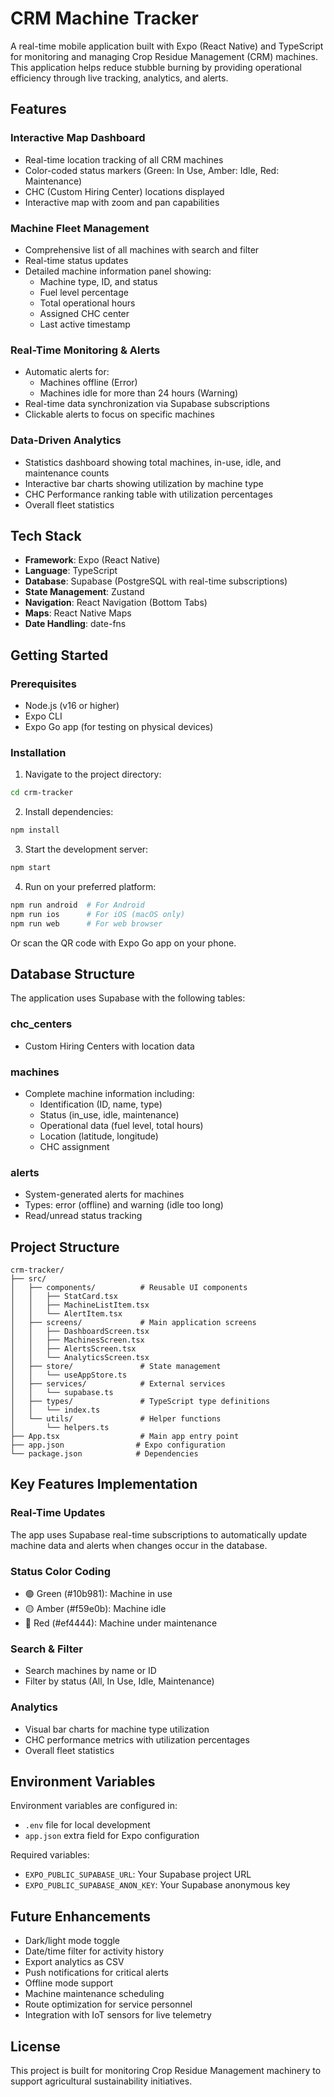 # CRM Machine Tracker

A real-time mobile application built with Expo (React Native) and TypeScript for monitoring and managing Crop Residue Management (CRM) machines. This application helps reduce stubble burning by providing operational efficiency through live tracking, analytics, and alerts.

## Features

### Interactive Map Dashboard
- Real-time location tracking of all CRM machines
- Color-coded status markers (Green: In Use, Amber: Idle, Red: Maintenance)
- CHC (Custom Hiring Center) locations displayed
- Interactive map with zoom and pan capabilities

### Machine Fleet Management
- Comprehensive list of all machines with search and filter
- Real-time status updates
- Detailed machine information panel showing:
  - Machine type, ID, and status
  - Fuel level percentage
  - Total operational hours
  - Assigned CHC center
  - Last active timestamp

### Real-Time Monitoring & Alerts
- Automatic alerts for:
  - Machines offline (Error)
  - Machines idle for more than 24 hours (Warning)
- Real-time data synchronization via Supabase subscriptions
- Clickable alerts to focus on specific machines

### Data-Driven Analytics
- Statistics dashboard showing total machines, in-use, idle, and maintenance counts
- Interactive bar charts showing utilization by machine type
- CHC Performance ranking table with utilization percentages
- Overall fleet statistics

## Tech Stack

- **Framework**: Expo (React Native)
- **Language**: TypeScript
- **Database**: Supabase (PostgreSQL with real-time subscriptions)
- **State Management**: Zustand
- **Navigation**: React Navigation (Bottom Tabs)
- **Maps**: React Native Maps
- **Date Handling**: date-fns

## Getting Started

### Prerequisites

- Node.js (v16 or higher)
- Expo CLI
- Expo Go app (for testing on physical devices)

### Installation

1. Navigate to the project directory:
```bash
cd crm-tracker
```

2. Install dependencies:
```bash
npm install
```

3. Start the development server:
```bash
npm start
```

4. Run on your preferred platform:
```bash
npm run android  # For Android
npm run ios      # For iOS (macOS only)
npm run web      # For web browser
```

Or scan the QR code with Expo Go app on your phone.

## Database Structure

The application uses Supabase with the following tables:

### chc_centers
- Custom Hiring Centers with location data

### machines
- Complete machine information including:
  - Identification (ID, name, type)
  - Status (in_use, idle, maintenance)
  - Operational data (fuel level, total hours)
  - Location (latitude, longitude)
  - CHC assignment

### alerts
- System-generated alerts for machines
- Types: error (offline) and warning (idle too long)
- Read/unread status tracking

## Project Structure

```
crm-tracker/
├── src/
│   ├── components/          # Reusable UI components
│   │   ├── StatCard.tsx
│   │   ├── MachineListItem.tsx
│   │   └── AlertItem.tsx
│   ├── screens/             # Main application screens
│   │   ├── DashboardScreen.tsx
│   │   ├── MachinesScreen.tsx
│   │   ├── AlertsScreen.tsx
│   │   └── AnalyticsScreen.tsx
│   ├── store/               # State management
│   │   └── useAppStore.ts
│   ├── services/            # External services
│   │   └── supabase.ts
│   ├── types/               # TypeScript type definitions
│   │   └── index.ts
│   └── utils/               # Helper functions
│       └── helpers.ts
├── App.tsx                  # Main app entry point
├── app.json                # Expo configuration
└── package.json            # Dependencies

```

## Key Features Implementation

### Real-Time Updates
The app uses Supabase real-time subscriptions to automatically update machine data and alerts when changes occur in the database.

### Status Color Coding
- 🟢 Green (#10b981): Machine in use
- 🟡 Amber (#f59e0b): Machine idle
- 🔴 Red (#ef4444): Machine under maintenance

### Search & Filter
- Search machines by name or ID
- Filter by status (All, In Use, Idle, Maintenance)

### Analytics
- Visual bar charts for machine type utilization
- CHC performance metrics with utilization percentages
- Overall fleet statistics

## Environment Variables

Environment variables are configured in:
- `.env` file for local development
- `app.json` extra field for Expo configuration

Required variables:
- `EXPO_PUBLIC_SUPABASE_URL`: Your Supabase project URL
- `EXPO_PUBLIC_SUPABASE_ANON_KEY`: Your Supabase anonymous key

## Future Enhancements

- Dark/light mode toggle
- Date/time filter for activity history
- Export analytics as CSV
- Push notifications for critical alerts
- Offline mode support
- Machine maintenance scheduling
- Route optimization for service personnel
- Integration with IoT sensors for live telemetry

## License

This project is built for monitoring Crop Residue Management machinery to support agricultural sustainability initiatives.
